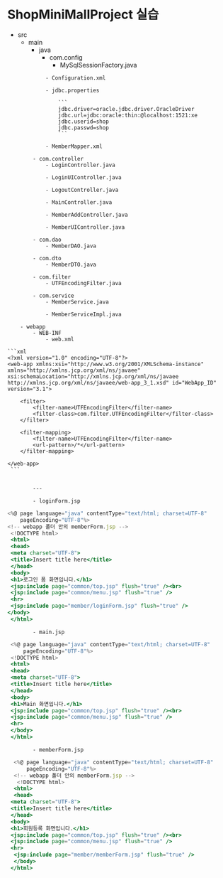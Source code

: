 # ShopMiniMallProject 실습

- src
    - main
        - java
            - com.config
                - MySqlSessionFactory.java

<script src="https://gist.github.com/jellycodes/6f62d8f629fc420d6d3268bc27f9cc1d.js"></script>
                    
                - Configuration.xml
                    
<script src="https://gist.github.com/jellycodes/7953fef4d082c93f666311684752476f.js"></script>
                    
                - jdbc.properties
                    
                    ```
                    jdbc.driver=oracle.jdbc.driver.OracleDriver
                    jdbc.url=jdbc:oracle:thin:@localhost:1521:xe
                    jdbc.userid=shop
                    jdbc.passwd=shop
                    ```
                    
                - MemberMapper.xml
                    
<script src="https://gist.github.com/jellycodes/7d546c2ce637813b907b7a52a78c09ab.js"></script>
                    
            - com.controller
                - LoginController.java
                    
<script src="https://gist.github.com/jellycodes/fa40dcaeee0533677df9130c5219fe6d.js"></script>
                    
                - LoginUIController.java
                    
<script src="https://gist.github.com/jellycodes/ec396b2ab058682afd11a184d891a87d.js"></script>
                    
                - LogoutController.java
                    
<script src="https://gist.github.com/jellycodes/a9e366c436297947c94e37b614636042.js"></script>
                    
                - MainController.java
                    
<script src="https://gist.github.com/jellycodes/726a03ffe3f351a7034f193adbccde5a.js"></script>
                    
                - MemberAddController.java
                    
<script src="https://gist.github.com/jellycodes/b2e3103088aa3df8298305d97d1c34be.js"></script>
                    
                - MemberUIController.java
                    
<script src="https://gist.github.com/jellycodes/84764d9fb92eaedc690793d81515460c.js"></script>    
                    
            - com.dao
                - MemberDAO.java
                    
<script src="https://gist.github.com/jellycodes/8b51ce96289ed9610f256d0fcad01a03.js"></script>
                    
            - com.dto
                - MemberDTO.java
                    
<script src="https://gist.github.com/jellycodes/0ef4719298daffde3234594ddac667c7.js"></script>
                    
            - com.filter
                - UTFEncodingFilter.java
                    
<script src="https://gist.github.com/jellycodes/2d3d762224a28712ab6f2921e4319822.js"></script>    
                    
            - com.service
                - MemberService.java
                    
<script src="https://gist.github.com/jellycodes/4ee5a6e598301ac672ca32689fdccf4c.js"></script>    
                    
                - MemberServiceImpl.java
                    
<script src="https://gist.github.com/jellycodes/32df6fc7532b587d10421b90a80b60e2.js"></script>    
                    
        - webapp
            - WEB-INF
                - web.xml
                    
    ```xml
    <?xml version="1.0" encoding="UTF-8"?>
    <web-app xmlns:xsi="http://www.w3.org/2001/XMLSchema-instance" xmlns="http://xmlns.jcp.org/xml/ns/javaee" xsi:schemaLocation="http://xmlns.jcp.org/xml/ns/javaee http://xmlns.jcp.org/xml/ns/javaee/web-app_3_1.xsd" id="WebApp_ID" version="3.1">
        
        <filter>
        	<filter-name>UTFEncodingFilter</filter-name>
        	<filter-class>com.filter.UTFEncodingFilter</filter-class>	
        </filter>
                    	
        <filter-mapping>
        	<filter-name>UTFEncodingFilter</filter-name>
        	<url-pattern>/*</url-pattern>
        </filter-mapping>
     	
    </web-app>
     ```
                    
            
            ---
            
            - loginForm.jsp
                
```jsx
<%@ page language="java" contentType="text/html; charset=UTF-8"
    pageEncoding="UTF-8"%>
<!-- webapp 폴더 안의 memberForm.jsp -->
 <!DOCTYPE html>
 <html>
 <head>
 <meta charset="UTF-8">
 <title>Insert title here</title>
 </head>
 <body>
 <h1>로그인 폼 화면입니다.</h1>
 <jsp:include page="common/top.jsp" flush="true" /><br>
 <jsp:include page="common/menu.jsp" flush="true" />
 <hr>
 <jsp:include page="member/loginForm.jsp" flush="true" />
</body>
 </html>
 ```
                
            - main.jsp
                
```jsx
 <%@ page language="java" contentType="text/html; charset=UTF-8"
     pageEncoding="UTF-8"%>
 <!DOCTYPE html>
 <html>
 <head>
 <meta charset="UTF-8">
 <title>Insert title here</title>
 </head>
 <body>
 <h1>Main 화면입니다.</h1>
 <jsp:include page="common/top.jsp" flush="true" /><br>
 <jsp:include page="common/menu.jsp" flush="true" />
 <hr>
 </body>
 </html>
 ```
                
            - memberForm.jsp
                
```jsx
  <%@ page language="java" contentType="text/html; charset=UTF-8"
      pageEncoding="UTF-8"%>
  <!-- webapp 폴더 안의 memberForm.jsp -->
   <!DOCTYPE html>
  <html>
  <head>
 <meta charset="UTF-8">
 <title>Insert title here</title>
 </head>
 <body>
 <h1>회원등록 화면입니다.</h1>
 <jsp:include page="common/top.jsp" flush="true" /><br>
 <jsp:include page="common/menu.jsp" flush="true" />
 <hr>
  <jsp:include page="member/memberForm.jsp" flush="true" />
  </body>
 </html>
```